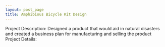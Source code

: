 ```yaml
---
layout: post_page
title: Amphibious Bicycle Kit Design
---
```


<div align="left">
            <a href="/files/powerpoint.pptx"><i class="fa fa-file-powerpoint-o fa-2x"></i></a>
            <a href="/files/paper.docx"><i class="fa fa-file-text-o fa-2x"></i></a>
Project Description:
Designed a product that would aid in natural disasters and created a business plan for manufacturing and selling the product
Project Details:
